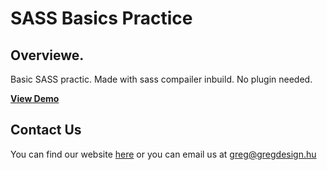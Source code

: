 # SASS Basics Practice

## Overviewe.
Basic SASS practic. Made with sass compailer inbuild. No plugin needed. 

<strong><a href="https://course-sass-basics-start.vercel.app/">View Demo</a></strong>

## Contact Us
You can find our website [here](https://gregdesign.hu) or you can email us at greg@gregdesign.hu